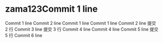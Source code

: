 # zama123Commit 1 line
Commit 1 line
Commit 2 line
Commit 1 line
Commit 1 line
Commit 2 line
提交 2 行
Commit 3 line
提交 3 行
Commit 4 line
Commit 4 line
Commit 5 line
提交 5 行
Commit 6 line
